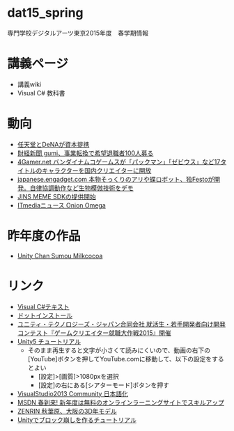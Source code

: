 # dat15_spring
専門学校デジタルアーツ東京2015年度　春学期情報

# 講義ページ
- 講義wiki
- Visual C# 教科書


# 動向
- [任天堂とDeNAが資本提携](http://www.itmedia.co.jp/news/articles/1503/17/news099.html)
- [財経新聞 gumi、事業転換で希望退職者100人募る](http://news.nifty.com/cs/economy/economyalldetail/zaikei-20150328-242724/1.htm)
- [4Gamer.net バンダイナムコゲームスが「パックマン」「ゼビウス」など17タイトルのキャラクターを国内クリエイターに開放](http://www.4gamer.net/games/999/G999905/20150331011/?utm_content=buffer851e4&utm_medium=social&utm_source=twitter.com&utm_campaign=buffer)
- [japanese.engadget.com 本物そっくりのアリや蝶ロボット、独Festoが開発。自律協調動作など生物模倣技術をデモ](http://japanese.engadget.com/2015/04/06/festo/)
- [JINS MEME SDKの提供開始](https://developers.jins.com/ja/)
- [ITmediaニュース Onion Omega](http://www.itmedia.co.jp/news/articles/1504/07/news116.html)


# 昨年度の作品
- [Unity Chan Sumou Milkcocoa](http://edu.amdv.net/dat14/sumou/)


# リンク
- [Visual C#テキスト](https://github.com/tanakaedu/cs-edu)
- [ドットインストール](http://dotinstall.com/)
- [ユニティ・テクノロジーズ・ジャパン合同会社 就活生・若手開発者向け開発コンテスト『ゲームクリエイター就職大作戦2015』開催](http://japan.unity3d.com/blog/press/20150323)
- [Unity5 チュートリアル](http://unity3d.com/jp/learn/tutorials/modules)
    - そのまま再生すると文字が小さくて読みにくいので、動画の右下の[YouTube]ボタンを押してYouTube.comに移動して、以下の設定をするとよい
        - [設定]>[画質]>1080pxを選択
        - [設定]の右にある[シアターモード]ボタンを押す
- [VisualStudio2013 Community 日本語化](http://sh-yoshida.hatenablog.com/entry/2014/11/19/001844)
- [MSDN 春到来! 新年度は無料のオンラインラーニングサイトでスキルアップ](http://blogs.msdn.com/b/devamm/archive/2015/03/23/10602005.aspx)
- [ZENRIN 秋葉原、大阪の3D年モデル](http://www.zenrin.co.jp/product/service/3d/asset/)
- [Unityでブロック崩しを作るチュートリアル](http://am1tanaka.hatenablog.com/entry/2015/01/12/223830)
